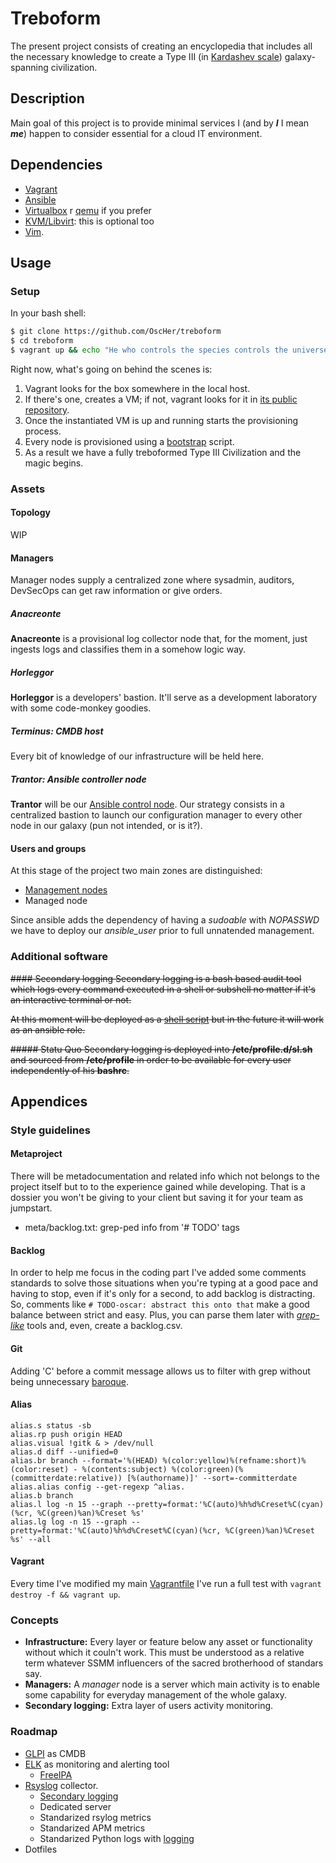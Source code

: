 # Treboform

The present project consists of creating an encyclopedia that includes all the necessary knowledge
to create a Type III (in [Kardashev scale](https://en.wikipedia.org/wiki/Kardashev_scale)) galaxy-spanning civilization.

## Description

Main goal of this project is to provide minimal services I (and by ***I*** I mean ***me***) happen to consider essential
for a cloud IT environment.

## Dependencies

* [Vagrant](https://www.vagrantup.com)
* [Ansible](https://www.ansible.com)
* [Virtualbox](https://www.virtualbox.org/) r [qemu](https://www.qemu.org) if you prefer
* [KVM/Libvirt](https://libvirt.org/drvqemu.html): this is optional too
* [Vim](https://www.vim.org/ "PERIOD!"). 

## Usage

### Setup
In your bash shell:
```bash
$ git clone https://github.com/OscHer/treboform
$ cd treboform
$ vagrant up && echo "He who controls the species controls the universe"
```

Right now, what's going on behind the scenes is:
1. Vagrant looks for the box somewhere in the local host.
2. If there's one, creates a VM; if not, vagrant looks for it in [its public repository](https://app.vagrantup.com/boxes/search).
3. Once the instantiated VM is up and running starts the provisioning process.
  1. Every node is provisioned using a [bootstrap](provision/preprovision/bootstrap.sh) script.
4. As a result we have a fully treboformed Type III Civilization and the magic begins.
 
### Assets
#### Topology
WIP

#### Managers
Manager nodes supply a centralized zone where sysadmin, auditors, DevSecOps can get raw information or give orders.

##### Anacreonte
**Anacreonte** is a provisional log collector node that, for the moment, just ingests logs and 
classifies them in a somehow logic way.

##### Horleggor
**Horleggor** is a developers' bastion. It'll serve as a development laboratory with some
code-monkey goodies.

##### Terminus: CMDB host
Every bit of knowledge of our infrastructure will be held here.

##### Trantor: Ansible controller node
**Trantor** will be our [Ansible control node](https://docs.ansible.com/ansible/latest/network/getting_started/basic_concepts.html). Our strategy consists in a centralized bastion
to launch our configuration manager to every other node in our galaxy (pun not intended, or is it?).


#### Users and groups
At this stage of the project two main zones are distinguished:
 - [Management nodes](#Managers)
 - Managed node

Since ansible adds the dependency of having a *sudoable* with *NOPASSWD* we have to deploy
our *ansible_user* prior to full unnatended management.

### Additional software
~~#### Secondary logging
Secondary logging is a bash based audit tool which logs every command executed in a shell
or subshell no matter if it's an interactive terminal or not.~~

~~At this moment will be deployed as a [shell script](provision/files/sl.sh) but in the future
it will work as an ansible role.~~

~~##### Statu Quo
Secondary logging is deployed into **/etc/profile.d/sl.sh** and sourced from **/etc/profile** in order to
be available for every user independently of his **bashrc**.~~

## Appendices

### Style guidelines
#### Metaproject
There will be metadocumentation and related info which not belongs to the project itself
but to to the experience gained while developing. That is a dossier you won't be giving
to your client but saving it for your team as jumpstart.
* meta/backlog.txt: grep-ped info from '# TODO' tags


#### Backlog

In order to help me focus in the coding part I've added some comments standards to solve those situations
when you're typing at a good pace and having to stop, even if it's only for a second, to add backlog is distracting.
So, comments like `# TODO-oscar: abstract this onto that` make a good balance between strict and easy. Plus, you can
parse them later with *[grep-like](https://www.man7.org/linux/man-pages/man1/grep.1.html)* tools and, even, create
a backlog.csv.

#### Git

Adding 'C' before a commit message allows us to filter with grep without being unnecessary [baroque](https://www.conventionalcommits.org/en/v1.0.0/#specification).

#### Alias
```
alias.s status -sb
alias.rp push origin HEAD
alias.visual !gitk & > /dev/null
alias.d diff --unified=0
alias.br branch --format='%(HEAD) %(color:yellow)%(refname:short)%(color:reset) - %(contents:subject) %(color:green)(%(committerdate:relative)) [%(authorname)]' --sort=-committerdate
alias.alias config --get-regexp ^alias.
alias.b branch
alias.l log -n 15 --graph --pretty=format:'%C(auto)%h%d%Creset%C(cyan)(%cr, %C(green)%an)%Creset %s'
alias.lg log -n 15 --graph --pretty=format:'%C(auto)%h%d%Creset%C(cyan)(%cr, %C(green)%an)%Creset %s' --all
```

#### Vagrant
Every time I've modified my main [Vagrantfile](https://developer.hashicorp.com/vagrant/docs/vagrantfile) I've run a full test with `vagrant destroy -f && vagrant up`.

### Concepts

* **Infrastructure:** Every layer or feature below any asset or functionality without which it couln't work. This must be understood as a relative term whatever SSMM influencers of the sacred brotherhood of standars say.
* **Managers:** A *manager* node is a server which main activity is to enable some capability for everyday management of the whole galaxy.
* **Secondary logging:** Extra layer of users activity monitoring.


### Roadmap

* [GLPI](https://glpi-project.org/) as CMDB
* [ELK](https://www.elastic.co/es/) as monitoring and alerting tool
    * [FreeIPA](https://www.freeipa.org)
* [Rsyslog](https://www.rsyslog.com/) collector.
    * [Secondary logging](provision/files/secondary/README.md)
    - Dedicated server
    - Standarized rsylog metrics
    - Standarized APM metrics
    - Standarized Python logs with [logging](https://docs.python.org/3/library/logging.html)
* Dotfiles
